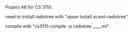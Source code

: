 Project A6 for CS 3110.

need to install radixtree with "opam install ocaml-radixtree"

compile with "cs3110 compile -p radixtree ____.ml"